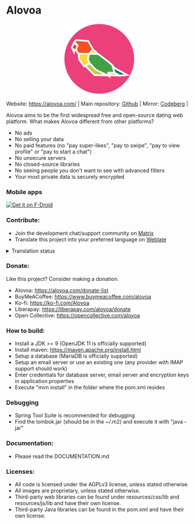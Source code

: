 # Alovoa

<p align="center">
<img src="https://raw.githubusercontent.com/Alovoa/alovoa/master/src/main/resources/static/img/android-chrome-192x192.png">
</p>

Website: https://alovoa.com/ | 
Main repository: <a href="https://github.com/Alovoa/alovoa">Github</a> | 
Mirror: <a href="https://codeberg.org/Nonononoki/alovoa">Codeberg</a> |

Alovoa aims to be the first widespread free and open-source dating web platform. What makes Alovoa different from other platforms?
- No ads
- No selling your data
- No paid features (no "pay super-likes", "pay to swipe", "pay to view profile" or "pay to start a chat")
- No unsecure servers
- No closed-source libraries
- No seeing people you don't want to see with advanced filters
- Your most private data is securely encrypted

### Mobile apps
[<img src="https://f-droid.org/badge/get-it-on.png" alt="Get it on F-Droid" height="80">](https://f-droid.org/en/packages/com.alovoa.alovoa/)

### Contribute:
- Join the development chat/support community on [Matrix](https://matrix.to/#/#AlovoaDating:matrix.org)
- Translate this project into your preferred language on [Weblate](https://hosted.weblate.org/projects/alovoa/alovoa/)

<details>
  <summary>Translation status</summary>
  
[![Translation Status](https://hosted.weblate.org/widgets/alovoa/-/multi-auto.svg)](https://hosted.weblate.org/engage/alovoa/)
</details>

### Donate:
Like this project? Consider making a donation.
- Alovoa: https://alovoa.com/donate-list
- BuyMeACoffee: https://www.buymeacoffee.com/alovoa
- Ko-fi: https://ko-fi.com/Alovoa
- Liberapay: https://liberapay.com/alovoa/donate
- Open Collective: https://opencollective.com/alovoa

### How to build:
- Install a JDK >= 9 (OpenJDK 11 is officially supported)
- Install maven: https://maven.apache.org/install.html
- Setup a database (MariaDB is officially supported)
- Setup an email server or use an existing one (any provider with IMAP support should work)
- Enter credentials for database server, email server and encryption keys in application.properties
- Execute "mvn install" in the folder where the pom.xml resides

### Debugging
- Spring Tool Suite is recommended for debugging
- Find the lombok.jar (should be in the ~/.m2) and execute it with "java -jar"

### Documentation:
- Please read the DOCUMENTATION.md

### Licenses:
- All code is licensed under the AGPLv3 license, unless stated otherwise. 
- All images are proprietary, unless stated otherwise.
- Third-party web libraries can be found under resources/css/lib and resources/js/lib and have their own license.
- Third-party Java libraries can be found in the pom.xml and have their own license.
